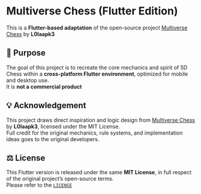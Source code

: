 
# Multiverse Chess (Flutter Edition)

This is a **Flutter-based adaptation** of the open-source project [Multiverse Chess](https://github.com/L0laapk3/multiverse-chess) by **L0laapk3** 

## 🎯 Purpose

The goal of this project is to recreate the core mechanics and spirit of 5D Chess within a **cross-platform Flutter environment**, optimized for mobile and desktop use.  
It is **not a commercial product**

## 💡 Acknowledgement

This project draws direct inspiration and logic design from [Multiverse Chess](https://github.com/L0laapk3/multiverse-chess) by **L0laapk3**, licensed under the MIT License.  
Full credit for the original mechanics, rule systems, and implementation ideas goes to the original developers.

## ⚖️ License

This Flutter version is released under the same **MIT License**, in full respect of the original project’s open-source terms.  
Please refer to the [`LICENSE`](https://github.com/L0laapk3/multiverse-chess)
